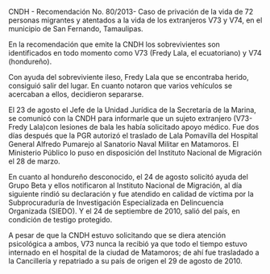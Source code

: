 <p>CNDH - Recomendación No. 80/2013- Caso de privación de la vida de 72 personas migrantes y atentados a la vida de los extranjeros V73 y V74, en el municipio de San Fernando, Tamaulipas.</p>
<p>En la recomendación que emite la CNDH los sobrevivientes son identificados en todo momento como V73 (Fredy Lala, el ecuatoriano) y V74 (hondureño).</p>
<p>Con ayuda del sobreviviente ileso, Fredy Lala que se encontraba herido, consiguió salir del lugar. En cuanto notaron que varios vehículos se acercaban a ellos, decidieron separarse.</p> 
<p>El 23 de agosto el Jefe de la Unidad Jurídica de la Secretaría de la Marina, se comunicó con la CNDH para informarle que un sujeto extranjero (V73-Fredy Lala)con lesiones de bala les había solicitado apoyo médico. Fue dos días después que la PGR autorizó el traslado de Lala Pomavilla del Hospital General Alfredo Pumarejo al Sanatorio Naval Militar en Matamoros. El Ministerio Público lo puso en disposición del Instituto Nacional de Migración el 28 de marzo.</p>
<p>En cuanto al hondureño desconocido, el 24 de agosto solicitó ayuda del Grupo Beta y ellos notificaron al Instituto Nacional de Migración, al día siguiente rindió su declaración y fue atendido en calidad de víctima por la Subprocuraduría de Investigación Especializada en Delincuencia Organizada (SIEDO). Y el 24 de septiembre de 2010, salió del país, en condición de testigo protegido.</p>
<p>A pesar de que la CNDH estuvo solicitando que se diera atención psicológica a ambos, V73 nunca la recibió ya que todo el tiempo estuvo internado en el  hospital de la ciudad de Matamoros; de ahí fue trasladado a la Cancillería y repatriado a su país de origen el 29 de agosto de 2010.</p>
